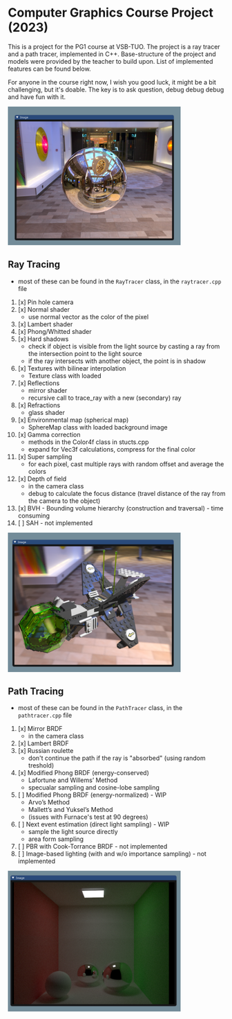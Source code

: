 
# Computer Graphics Course Project (2023)
This is a project for the PG1 course at VSB-TUO. The project is a ray tracer and a path tracer, implemented in C++.
Base-structure of the project and models were provided by the teacher to build upon.
List of implemented features can be found below.  

For anyone in the course right now, I wish you good luck, it might be a bit challenging, but it's doable.
The key is to ask question, debug debug debug and have fun with it.

<img src="https://github.com/frackledust/PG/blob/main/results/ray_mirror.png" width="400">

## Ray Tracing
- most of these can be found in the `RayTracer` class, in the `raytracer.cpp` file
1. [x]  Pin hole camera
1. [x]  Normal shader
    - use normal vector as the color of the pixel
2. [x]  Lambert shader
1. [x]  Phong/Whitted shader
1. [x]  Hard shadows
    - check if object is visible from the light source by casting a ray from the intersection point to the light source
    - if the ray intersects with another object, the point is in shadow
1. [x] Textures with bilinear interpolation
    - Texture class with loaded
1. [x]  Reflections
    - mirror shader
    - recursive call to trace_ray with a new (secondary) ray
1. [x]  Refractions
    - glass shader
1. [x]  Environmental map (spherical map)
    - SphereMap class with loaded background image
1. [x]  Gamma correction
    - methods in the Color4f class in stucts.cpp
    - expand for Vec3f calculations, compress for the final color
1. [x]  Super sampling
    - for each pixel, cast multiple rays with random offset and average the colors
1. [x]  Depth of field
    - in the camera class
    - debug to calculate the focus distance (travel distance of the ray from the camera to the object)
1. [x]  BVH - Bounding volume hierarchy (construction and traversal) - time consuming
1. [ ]  SAH - not implemented

<img src="https://github.com/frackledust/PG/blob/main/results/spaceship.png" width="400">

## Path Tracing
- most of these can be found in the `PathTracer` class, in the `pathtracer.cpp` file
1. [x]  Mirror BRDF
    - in the camera class
1. [x]  Lambert BRDF
1. [x]  Russian roulette
    - don't continue the path if the ray is "absorbed" (using random treshold)
1. [x]  Modified Phong BRDF (energy-conserved)
    - Lafortune and Willems’ Method
    - specualar sampling and cosine-lobe sampling
1. [ ]  Modified Phong BRDF (energy-normalized) - WIP
    - Arvo’s Method
    - Mallett’s and Yuksel’s Method
    - (issues with Furnace's test at 90 degrees)
1. [ ]  Next event estimation (direct light sampling) - WIP
    - sample the light source directly
    - area form sampling
1. [ ]  PBR with Cook-Torrance BRDF - not implemented
1. [ ]  Image-based lighting (with and w/o importance sampling) - not implemented

<img src="https://github.com/frackledust/PG/blob/main/results/pathtracer.png" width="400">
